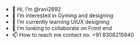 - 👋 Hi, I’m @ravi2692
- 👀 I’m interested in Gyming and designing
- 🌱 I’m currently learning UIUX designing
- 💞️ I’m looking to collaborate on Front end 
- 📫 How to reach me contact no. +91 8308215940

<!---
ravi2692/ravi2692 is a ✨ special ✨ repository because its `README.md` (this file) appears on your GitHub profile.
You can click the Preview link to take a look at your changes.
--->
